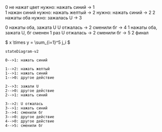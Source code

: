 

0   не нажат цвет           нужно: нажать синий   -> 1       
1   нажан синий             нужно: нажать желтый  -> 2       нужно: нажать синий -> 2
2   нажаты оба              нужно: зажалась U     -> 3

0   нажаты оба, зажата U    U отжалась -> 2       сменили бг -> 4
1   нажаты оба, зажата U, бг сменен 1 раз       U отжалась -> 2    сменили бг -> 5
2   финал

$ x \times y = \sum_{i=1}^5 j_i $


```mermaid
stateDiagram-v2

0-->1: нажать синий

1-->2: нажать желтый
1-->1: нажать синий
1-->0: другое действие

2-->3: зажали U
2-->0: другое действие
2-->1: нажать синий

3-->2: U отжалась
3-->1: нажать синий
3-->4: сменили бг
3-->0: другое действие
4-->0: другое действие
4-->5: сменили бг
```

